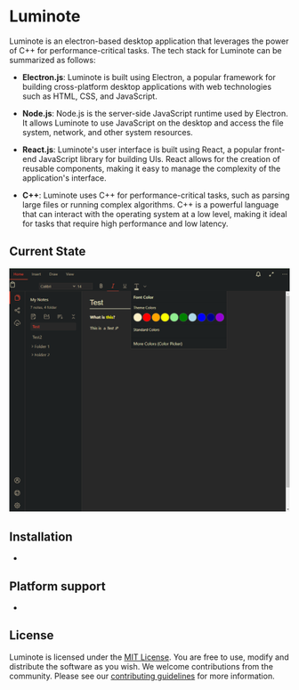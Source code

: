 # Luminote

Luminote is an electron-based desktop application that leverages the power of C++ for performance-critical tasks. The tech stack for Luminote can be summarized as follows:

- **Electron.js**: Luminote is built using Electron, a popular framework for building cross-platform desktop applications with web technologies such as HTML, CSS, and JavaScript.

- **Node.js**: Node.js is the server-side JavaScript runtime used by Electron. It allows Luminote to use JavaScript on the desktop and access the file system, network, and other system resources.

- **React.js**: Luminote's user interface is built using React, a popular front-end JavaScript library for building UIs. React allows for the creation of reusable components, making it easy to manage the complexity of the application's interface.

- **C++**: Luminote uses C++ for performance-critical tasks, such as parsing large files or running complex algorithms. C++ is a powerful language that can interact with the operating system at a low level, making it ideal for tasks that require high performance and low latency.

## Current State

![Luminote preview](https://github.com/EricSource-io/Luminote/blob/main/preview.png)

## Installation
- 

## Platform support
- 

## License
Luminote is licensed under the [MIT License](https://github.com/EricSource2002/Luminote/blob/4ccc33e4420906f0abc4a5376e7a370b155c9252/LICENSE). You are free to use, modify and distribute the software as you wish. We welcome contributions from the community. Please see our [contributing guidelines](https://github.com/EricSource-io/Luminote/blob/main/CONTRIBUTING.md) for more information.

